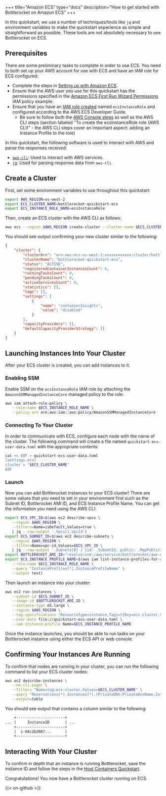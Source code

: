 +++
title="Amazon ECS"
type="docs"
description="How to get started with Bottlerocket on Amazon ECS"
+++

In this quickstart, we use a number of techniques/tools like `jq` and environment variables to make the quickstart experience as simple and straightforward as possible.
These tools are not absolutely necessary to use Bottlerocket on ECS.

## Prerequisites

There are some preliminary tasks to complete in order to use ECS.
You need to both set up your AWS account for use with ECS and have an IAM role for ECS configured:

- Complete the steps in [Setting up with Amazon ECS](https://docs.aws.amazon.com/AmazonECS/latest/developerguide/get-set-up-for-amazon-ecs.html).
- Ensure that the AWS user you use for this quickstart has the permissions specified in the [Amazon ECS First Run Wizard Permissions](https://docs.aws.amazon.com/AmazonECS/latest/developerguide/security_iam_id-based-policy-examples.html#first-run-permissions) IAM policy example.
- Ensure that you have an [IAM role created](https://docs.aws.amazon.com/AmazonECS/latest/developerguide/instance_IAM_role.html#instance-iam-role-create) named `ecsInstanceRole` and configured according to the AWS ECS Developer Guide.
  - Be sure to follow _both_ the [AWS Console steps](https://docs.aws.amazon.com/AmazonECS/latest/developerguide/instance_IAM_role.html#instance-iam-role-create) as well as the AWS CLI steps (section labeled "To create the ecsInstanceRole role (AWS CLI)" - the AWS CLI steps cover an important aspect: adding an Instance Profile to the role)

In this quickstart, the following software is used to interact with AWS and parse the responses received:

- [`aws-cli`](https://docs.aws.amazon.com/cli/latest/userguide/getting-started-install.html#getting-started-install-instructions): Used to interact with AWS services.
- [`jq`](https://stedolan.github.io/jq/download/): Used for parsing response data from `aws-cli`.

## Create a Cluster

First, set some environment variables to use throughout this quickstart:

```bash
export AWS_REGION=us-west-2
export ECS_CLUSTER_NAME=bottlerocket-quickstart-ecs
export ECS_INSTANCE_ROLE_NAME=ecsInstanceRole
```

Then, create an ECS cluster with the AWS CLI as follows:

```bash
aws ecs --region $AWS_REGION create-cluster --cluster-name $ECS_CLUSTER_NAME
```

You should see output confirming your new cluster similar to the following:

```json
{
    "cluster": {
        "clusterArn": "arn:aws:ecs:us-west-2:xxxxxxxxxxxx:cluster/bottlerocket-quickstart-ecs",
        "clusterName": "bottlerocket-quickstart-ecs",
        "status": "ACTIVE",
        "registeredContainerInstancesCount": 0,
        "runningTasksCount": 0,
        "pendingTasksCount": 0,
        "activeServicesCount": 0,
        "statistics": [],
        "tags": [],
        "settings": [
            {
                "name": "containerInsights",
                "value": "disabled"
            }
        ],
        "capacityProviders": [],
        "defaultCapacityProviderStrategy": []
    }
}
```

## Launching Instances Into Your Cluster

After your ECS cluster is created, you can add instances to it.

### Enabling SSM

Enable SSM on the `ecsInstanceRole` IAM role by attaching the `AmazonSSMManagedInstanceCore` managed policy to the role:

```bash
aws iam attach-role-policy \
   --role-name $ECS_INSTANCE_ROLE_NAME \
   --policy-arn arn:aws:iam::aws:policy/AmazonSSMManagedInstanceCore
```

### Connecting To Your Cluster

In order to communicate with ECS, configure each node with the name of the cluster.
The following command will create a file named `quickstart-ecs-user-data.toml` with the appropriate contents:

```bash
cat << EOF > quickstart-ecs-user-data.toml
[settings.ecs]
cluster = "$ECS_CLUSTER_NAME"
EOF
```

### Launch

Now you can add Bottlerocket instances to your ECS cluster!
There are some values that you need to set in your environment first such as the Subnet ID, Bottlerocket AMI ID, and ECS Instance Profile Name.
You can get the information you need using the AWS CLI:

```bash
export ECS_VPC_ID=$(aws ec2 describe-vpcs \
   --region $AWS_REGION \
   --filters=Name=isDefault,Values=true \
   | jq --raw-output '.Vpcs[].VpcId')
export ECS_SUBNET_ID=$(aws ec2 describe-subnets \
   --region $AWS_REGION \
   --filter=Name=vpc-id,Values=$ECS_VPC_ID \
   | jq --raw-output '.Subnets[0] | {id: .SubnetId, public: .MapPublicIpOnLaunch, az: .AvailabilityZone} | .id')
export BOTTLEROCKET_AMI_ID="resolve:ssm:/aws/service/bottlerocket/aws-ecs-2/x86_64/latest/image_id"
export ECS_INSTANCE_PROFILE_NAME=$(aws iam list-instance-profiles-for-role \
   --role-name $ECS_INSTANCE_ROLE_NAME \
   --query "InstanceProfiles[*].InstanceProfileName" \
   --output text)
```

Then launch an instance into your cluster:

```bash
aws ec2 run-instances \
   --subnet-id $ECS_SUBNET_ID \
   --image-id $BOTTLEROCKET_AMI_ID \
   --instance-type m5.large \
   --region $AWS_REGION \
   --tag-specifications "ResourceType=instance,Tags=[{Key=ecs-cluster,Value=$ECS_CLUSTER_NAME}]" \
   --user-data file://quickstart-ecs-user-data.toml \
   --iam-instance-profile Name=$ECS_INSTANCE_PROFILE_NAME
```

Once the instance launches, you should be able to run tasks on your Bottlerocket instance using either the ECS API or web console.

## Confirming Your Instances Are Running

To confirm that nodes are running in your cluster, you can run the following command to list your ECS cluster nodes:

```bash
aws ec2 describe-instances \
   --no-cli-pager \
   --filters "Name=tag:ecs-cluster,Values=$ECS_CLUSTER_NAME" \
   --query "Reservations[*].Instances[*].{PrivateDNS:PrivateDnsName,InstanceID:InstanceId,Cluster:Tags[?Key=='ecs-cluster']|[0].Value,State:State.Name}" \
   --output=table
```

You should see output that contains a column similar to the following:

```bash
    +----------------------+
... |     InstanceID       | ...
    +----------------------+
    |  i-04c2b2087...      |
    +----------------------+
```

## Interacting With Your Cluster

To confirm in depth that an instance is running Bottlerocket, save the instance ID and follow the steps in the [Host Containers Quickstart](../host-containers).

Congratulations!
You now have a Bottlerocket cluster running on ECS.

{{< on-github >}}
